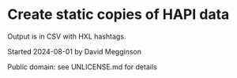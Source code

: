 Create static copies of HAPI data
=================================

Output is in CSV with HXL hashtags.

Started 2024-08-01 by David Megginson

Public domain: see UNLICENSE.md for details
